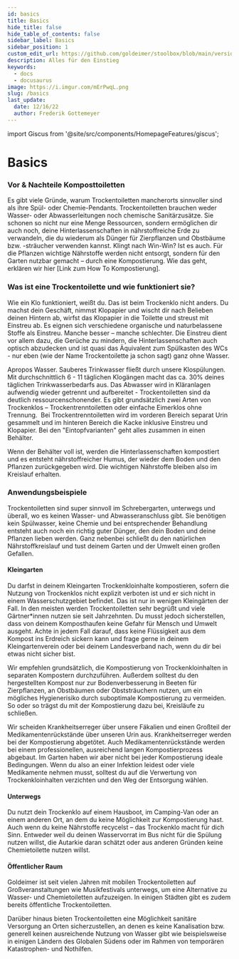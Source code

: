 ```yaml
---
id: basics
title: Basics
hide_title: false
hide_table_of_contents: false
sidebar_label: Basics
sidebar_position: 1
custom_edit_url: https://github.com/goldeimer/stoolbox/blob/main/versioned_docs/version-1.2.0/basics/basics.md
description: Alles für den Einstieg
keywords:
  - docs
  - docusaurus
image: https://i.imgur.com/mErPwqL.png
slug: /basics
last_update:
  date: 12/16/22
  author: Frederik Gottemeyer
---
```


import Giscus from '@site/src/components/HomepageFeatures/giscus';

# Basics

### Vor & Nachteile Komposttoiletten    

Es gibt viele Gründe, warum Trockentoiletten mancherorts sinnvoller sind als ihre Spül- oder Chemie-Pendants. Trockentoiletten brauchen weder Wasser- oder Abwasserleitungen noch chemische Sanitärzusätze. Sie schonen so nicht nur eine Menge Ressourcen, sondern ermöglichen dir auch noch, deine Hinterlassenschaften in nährstoffreiche Erde zu verwandeln, die du wiederum als Dünger für Zierpflanzen und Obstbäume bzw. -sträucher verwenden kannst. Klingt nach Win-Win? Ist es auch. Für die Pflanzen wichtige Nährstoffe werden nicht entsorgt, sondern für den Garten nutzbar gemacht – durch eine Kompostierung. Wie das geht, erklären wir hier [Link zum How To Kompostierung].

### Was ist eine Trockentoilette und wie funktioniert sie? 

Wie ein Klo funktioniert, weißt du. Das ist beim Trockenklo nicht anders. Du machst dein Geschäft, nimmst Klopapier und wischt dir nach Belieben deinen Hintern ab, wirfst das Klopapier in die Toilette und streust mit Einstreu ab. Es eignen sich verschiedene organische und naturbelassene Stoffe als Einstreu. Manche besser – manche schlechter. Die Einstreu dient vor allem dazu, die Gerüche zu mindern, die Hinterlassenschaften auch optisch abzudecken und ist quasi das Äquivalent zum Spülkasten des WCs - nur eben (wie der Name Trockentoilette ja schon sagt) ganz ohne Wasser.

Apropos Wasser. Sauberes Trinkwasser fließt durch unsere Klospülungen. Mit durchschnittlich 6 - 11 täglichen Klogängen macht das ca. 30% deines täglichen Trinkwasserbedarfs aus. Das Abwasser wird in Kläranlagen aufwendig wieder getrennt und aufbereitet - Trockentoiletten sind da deutlich ressourcenschonender.
Es gibt grundsätzlich zwei Arten von Trockenklos – Trockentrenntoiletten oder einfache Eimerklos ohne Trennung.  Bei Trockentrenntoiletten wird im vorderen Bereich separat Urin gesammelt und im hinteren Bereich die Kacke inklusive Einstreu und Klopapier. Bei den "Eintopfvarianten" geht alles zusammen in einen Behälter.

Wenn der Behälter voll ist, werden die Hinterlassenschaften kompostiert und es entsteht nährstoffreicher Humus, der wieder dem Boden und den Pflanzen zurückgegeben wird. Die wichtigen Nährstoffe bleiben also im Kreislauf erhalten.

### Anwendungsbeispiele    

Trockentoiletten sind super sinnvoll im Schrebergarten, unterwegs und überall, wo es keinen Wasser- und Abwasseranschluss gibt. Sie benötigen kein Spülwasser, keine Chemie und bei entsprechender Behandlung entsteht auch noch ein richtig guter Dünger, den dein Boden und deine Pflanzen lieben werden. Ganz nebenbei schließt du den natürlichen Nährstoffkreislauf und tust deinem Garten und der Umwelt einen großen Gefallen.

#### Kleingarten

Du darfst in deinem Kleingarten Trockenkloinhalte kompostieren, sofern die Nutzung von Trockenklos nicht explizit verboten ist und er sich nicht in einem Wasserschutzgebiet befindet. Das ist nur in wenigen Kleingärten der Fall. In den meisten werden Trockentoiletten sehr begrüßt und viele Gärtner*innen nutzen sie seit Jahrzehnten. Du musst jedoch sicherstellen, dass von deinem Komposthaufen keine Gefahr für Mensch und Umwelt ausgeht. Achte in jedem Fall darauf, dass keine Flüssigkeit aus dem Kompost ins Erdreich sickern kann und frage gerne in deinem Kleingartenverein oder bei deinem Landesverband nach, wenn du dir bei etwas nicht sicher bist.

Wir empfehlen grundsätzlich, die Kompostierung von Trockenkloinhalten in separaten Kompostern durchzuführen. Außerdem solltest du den hergestellten Kompost nur zur Bodenverbesserung in Beeten für Zierpflanzen, an Obstbäumen oder Obststräuchern nutzen, um ein mögliches Hygienerisiko durch suboptimale Kompostierung zu vermeiden. So oder so trägst du mit der Kompostierung dazu bei, Kreisläufe zu schließen.

Wir scheiden Krankheitserreger über unsere Fäkalien und einen Großteil der Medikamentenrückstände über unseren Urin aus. Krankheitserreger werden bei der Kompostierung abgetötet. Auch Medikamentenrückstände werden bei einem professionellen, ausreichend langen Kompostierprozess abgebaut. Im Garten haben wir aber nicht bei jeder Kompostierung ideale Bedingungen. Wenn du also an einer Infektion leidest oder viele Medikamente nehmen musst, solltest du auf die Verwertung von Trockenkloinhalten verzichten und den Weg der Entsorgung wählen.

#### Unterwegs

Du nutzt dein Trockenklo auf einem Hausboot, im Camping-Van oder an einem anderen Ort, an dem du keine Möglichkeit zur Kompostierung hast. Auch wenn du keine Nährstoffe recycelst – das Trockenklo macht für dich Sinn. Entweder weil du deinen Wasservorrat im Bus nicht für die Spülung nutzen willst, die Autarkie daran schätzt oder aus anderen Gründen keine Chemietoilette nutzen willst.

#### Öffentlicher Raum

Goldeimer ist seit vielen Jahren mit mobilen Trockentoiletten auf Großveranstaltungen wie Musikfestivals unterwegs, um eine Alternative zu Wasser- und Chemietoiletten aufzuzeigen. In einigen Städten gibt es zudem bereits öffentliche Trockentoiletten.

Darüber hinaus bieten Trockentoiletten eine Möglichkeit sanitäre Versorgung an Orten sicherzustellen, an denen es keine Kanalisation bzw. generell keinen ausreichende Nutzung von Wasser gibt wie beispielsweise in einigen Ländern des Globalen Südens oder im Rahmen von temporären Katastrophen- und Nothilfen.

<Giscus />
